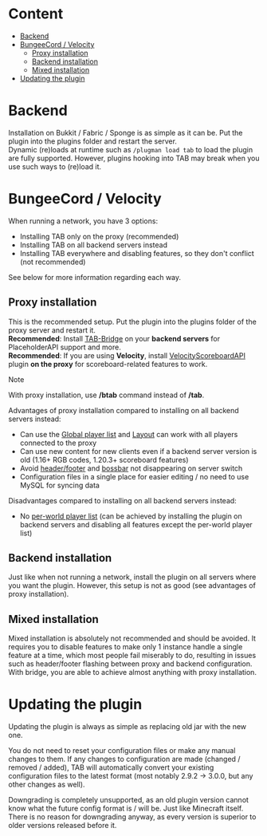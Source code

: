 # Content
* [Backend](#backend)
* [BungeeCord / Velocity](#bungeecord--velocity)
  * [Proxy installation](#proxy-installation)
  * [Backend installation](#backend-installation)
  * [Mixed installation](#mixed-installation)
* [Updating the plugin](#updating-the-plugin)

# Backend
Installation on Bukkit / Fabric / Sponge is as simple as it can be.
Put the plugin into the plugins folder and restart the server.  
Dynamic (re)loads at runtime such as `/plugman load tab` to load the plugin are fully supported.
However, plugins hooking into TAB may break when you use such ways to (re)load it.

# BungeeCord / Velocity
When running a network, you have 3 options:
* Installing TAB only on the proxy (recommended)
* Installing TAB on all backend servers instead
* Installing TAB everywhere and disabling features, so they don't conflict (not recommended)

See below for more information regarding each way.

## Proxy installation
This is the recommended setup.
Put the plugin into the plugins folder of the proxy server and restart it.  
**Recommended**:
Install [TAB-Bridge](https://github.com/NEZNAMY/TAB/wiki/TAB-Bridge) on your **backend servers** for PlaceholderAPI support and more.  
**Recommended**:
If you are using **Velocity**,
install [VelocityScoreboardAPI](https://github.com/NEZNAMY/VelocityScoreboardAPI/) plugin **on the proxy** for scoreboard-related features to work.

> [!NOTE]  
> With proxy installation, use **/btab** command instead of **/tab**.

Advantages of proxy installation compared to installing on all backend servers instead:
* Can use the [Global player list](https://github.com/NEZNAMY/TAB/wiki/Feature-guide:-Global-playerlist) and [Layout](https://github.com/NEZNAMY/TAB/wiki/Feature-guide:-Layout) can work with all players connected to the proxy
* Can use new content for new clients even if a backend server version is old (1.16+ RGB codes, 1.20.3+ scoreboard features)
* Avoid [header/footer](https://github.com/NEZNAMY/TAB/wiki/Feature-guide:-Header-&-Footer#additional-note-1---not-resetting-on-server-switch) and [bossbar](https://github.com/NEZNAMY/TAB/wiki/Feature-guide:-Bossbar#additional-note-2---not-hiding-on-server-switch) not disappearing on server switch
* Configuration files in a single place for easier editing / no need to use MySQL for syncing data


Disadvantages compared to installing on all backend servers instead:
* No [per-world player list](https://github.com/NEZNAMY/TAB/wiki/Feature-guide:-Per-world-playerlist) (can be achieved by installing the plugin on backend servers and disabling all features except the per-world player list)

## Backend installation
Just like when not running a network, install the plugin on all servers where you want the plugin. However, this setup is not as good (see advantages of proxy installation).

## Mixed installation
Mixed installation is absolutely not recommended and should be avoided.
It requires you to disable features to make only 1 instance handle a single feature at a time,
which most people fail miserably to do,
resulting in issues such as header/footer flashing between proxy and backend configuration.
With bridge, you are able to achieve almost anything with proxy installation.

# Updating the plugin
Updating the plugin is always as simple as replacing old jar with the new one.

You do not need to reset your configuration files or make any manual changes to them.
If any changes to configuration are made (changed / removed / added),
TAB will automatically convert your existing configuration files to the latest format
(most notably 2.9.2 → 3.0.0, but any other changes as well).

Downgrading is completely unsupported, as an old plugin version cannot know what the future config format is / will be.
Just like Minecraft itself.
There is no reason for downgrading anyway, as every version is superior to older versions released before it.  